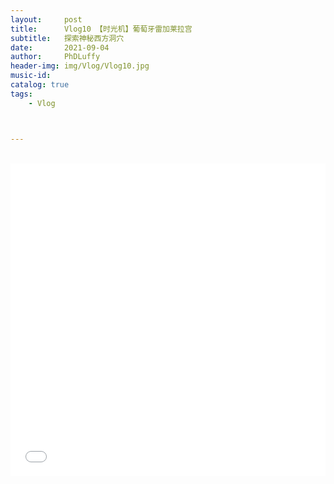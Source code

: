 ```yaml
---
layout:     post
title:      Vlog10 【时光机】葡萄牙雷加莱拉宫
subtitle:   探索神秘西方洞穴
date:       2021-09-04
author:     PhDLuffy
header-img: img/Vlog/Vlog10.jpg
music-id: 
catalog: true
tags:
    - Vlog



---
```




<br>

<iframe 
frameborder="no" 
src="//player.bilibili.com/player.html?aid=292835028&bvid=BV1Jf4y1J7Q6&cid=402300679&page=1&high_quality=1" 
width="100%" 
height="500">
</iframe>



